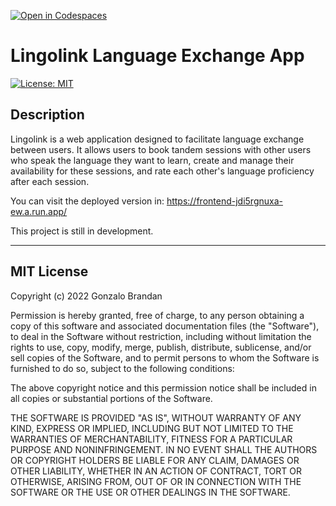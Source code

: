 [![Open in Codespaces](https://classroom.github.com/assets/launch-codespace-f4981d0f882b2a3f0472912d15f9806d57e124e0fc890972558857b51b24a6f9.svg)](https://classroom.github.com/open-in-codespaces?assignment_repo_id=10554184)

# Lingolink Language Exchange App

[![License: MIT](https://img.shields.io/badge/License-MIT-yellow.svg)](https://opensource.org/licenses/MIT)

## Description

Lingolink is a web application designed to facilitate language exchange between users. It allows users to book tandem sessions with other users who speak the language they want to learn, create and manage their availability for these sessions, and rate each other's language proficiency after each session.

You can visit the deployed version in:
https://frontend-jdi5rgnuxa-ew.a.run.app/

This project is still in development.

---

## MIT License

Copyright (c) 2022 Gonzalo Brandan

Permission is hereby granted, free of charge, to any person obtaining a copy
of this software and associated documentation files (the "Software"), to deal
in the Software without restriction, including without limitation the rights
to use, copy, modify, merge, publish, distribute, sublicense, and/or sell
copies of the Software, and to permit persons to whom the Software is
furnished to do so, subject to the following conditions:

The above copyright notice and this permission notice shall be included in all
copies or substantial portions of the Software.

THE SOFTWARE IS PROVIDED "AS IS", WITHOUT WARRANTY OF ANY KIND, EXPRESS OR
IMPLIED, INCLUDING BUT NOT LIMITED TO THE WARRANTIES OF MERCHANTABILITY,
FITNESS FOR A PARTICULAR PURPOSE AND NONINFRINGEMENT. IN NO EVENT SHALL THE
AUTHORS OR COPYRIGHT HOLDERS BE LIABLE FOR ANY CLAIM, DAMAGES OR OTHER
LIABILITY, WHETHER IN AN ACTION OF CONTRACT, TORT OR OTHERWISE, ARISING FROM,
OUT OF OR IN CONNECTION WITH THE SOFTWARE OR THE USE OR OTHER DEALINGS IN THE
SOFTWARE.
